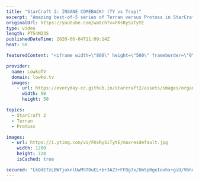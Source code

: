 ```yaml
---
title: "StarCraft 2: INSANE COMEBACK! (TY vs Trap)"
excerpt: "Amazing best-of-5 series of Terran versus Protoss in StarCraft 2. This series of top-level TvP shows incredible micro and macro, cheesy build orders and defensive play, but also mistakes and because of that an insane comeback.  New StarCraft 2 ladder maps: https://youtu.be/4I4-5_o7OT4 Get more videos"
originalUrl: https://youtube.com/watch?v=FKsRySiTytE
type: video
length: PT54M23S
publishedDateTime: 2020-06-04T11:09:14Z
heat: 50

featuredContent: "<iframe width=\"800\" height=\"500\" frameborder=\"0\" src=\"https://www.youtube.com/embed/FKsRySiTytE\" allow=\"accelerometer; autoplay; encrypted-media; gyroscope; picture-in-picture\" allowfullscreen></iframe>"

provider:
  name: LowkoTV
  domain: lowko.tv
  images:
    - url: https://everyday-cc.github.io/starcraft2/assets/images/organizations/lowko.tv-50x50.jpg
      width: 50
      height: 50

topics:
  - StarCraft 2
  - Terran
  - Protoss

images:
  - url: https://i.ytimg.com/vi/FKsRySiTytE/maxresdefault.jpg
    width: 1280
    height: 720
    isCached: true

secured: "LkQdE7zLBWTjoknlUwM5TOuEL+b+3AZ3+FFDg7x/Um5p0geIoohx+giU/Vbhu3rLSSSjK9qTffmzDPqudypCVMVcAya6Vaolky8YoI8W9dUNoGmmzbe8kjuVPE1OXXLd8ZOQWgy+Mt0g+OZ0y0GTAD0vESpbMpZNMqzh37Jd1optZVb3sAmZ+FjqLOzL2096NWSP0XMEkvMfLpPrRStjPjsA2U9Gd+Edw12sy/t5nG9NdWf5JmWqWVVo3Pk8VwSYn1Dqt6x08o7xbA9aBI+lABoNOAetHbMG5pFOtrV74Se7D9LHxKzUvUPStyqax5rPlmCG/wLM1PRWg4BYX5nZ2tlvRZm8RB+bQbbSXZAIXq7xRshQLpmvfFhekk9x5tNPWZ5caKrr+Km6ItIlAi/NEZBAFCMHj2Hp70yD5vKJL0cEc/kWh4VAY0hA6egnk1yz;rCG/KKAyPFYbGCuaohxj8g=="
---
```


